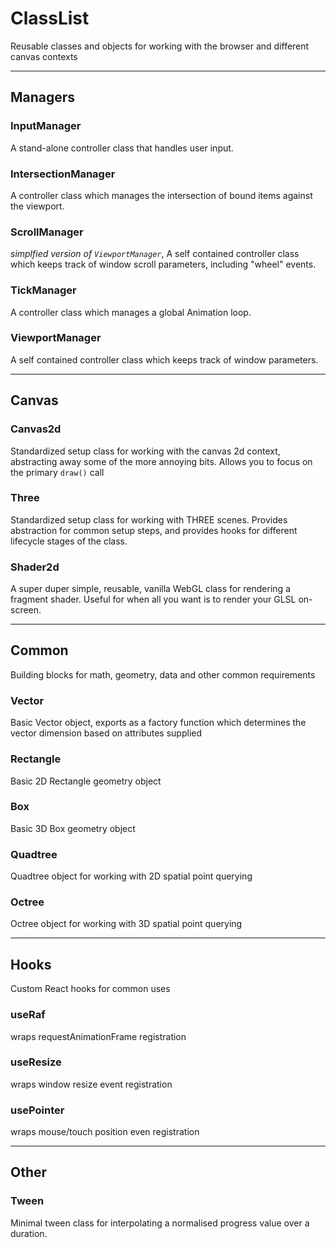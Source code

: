 # ClassList
Reusable classes and objects for working with the browser and different canvas contexts

---

## Managers

### InputManager
A stand-alone controller class that handles user input.

### IntersectionManager
A controller class which manages the intersection of bound items against the viewport.

### ScrollManager
*simplfied version of `ViewportManager`*, A self contained controller class which keeps track of window scroll parameters, including "wheel" events.

### TickManager
A controller class which manages a global Animation loop.

### ViewportManager
A self contained controller class which keeps track of window parameters.

---

## Canvas

### Canvas2d
Standardized setup class for working with the canvas 2d context, abstracting away some of the more annoying bits. Allows you to focus on the primary `draw()` call

### Three
Standardized setup class for working with THREE scenes. Provides abstraction for common setup steps, and provides hooks for different lifecycle stages of the class.

### Shader2d
A super duper simple, reusable, vanilla WebGL class for rendering a fragment shader. Useful for when all you want is to render your GLSL on-screen.


---

## Common

Building blocks for math, geometry, data and other common requirements

### Vector
Basic Vector object, exports as a factory function which determines the vector dimension based on attributes supplied

### Rectangle
Basic 2D Rectangle geometry object

### Box
Basic 3D Box geometry object

### Quadtree
Quadtree object for working with 2D spatial point querying

### Octree
Octree object for working with 3D spatial point querying

---

## Hooks

Custom React hooks for common uses

### useRaf 
wraps requestAnimationFrame registration

### useResize
wraps window resize event registration

### usePointer
wraps mouse/touch position even registration

---

## Other

### Tween
Minimal tween class for interpolating a normalised progress value over a duration.
